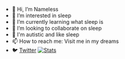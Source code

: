 - 👋 Hi, I’m Nameless
- 👀 I’m interested in sleep
- 🌱 I’m currently learning what sleep is
- 💞️ I’m looking to collaborate on sleep
- 🔘 I'm autistic and like sleep
- 📫 How to reach me: Visit me in my dreams
- 🐦 [Twitter](https://twitter.com/sleepynameless_)
[![Stats](https://github-readme-stats.vercel.app/api?username=misfiy)](https://github.com/anuraghazra/github-readme-stats)

